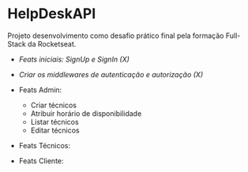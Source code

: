 # HelpDeskAPI
Projeto desenvolvimento como desafio prático final pela formação Full-Stack da Rocketseat.

- *Feats iniciais: SignUp e SignIn (X)*

- *Criar os middlewares de autenticação e autorização (X)* 

- Feats Admin:
  - Criar técnicos
  - Atribuir horário de disponibilidade
  - Listar técnicos
  - Editar técnicos

- Feats Técnicos:

- Feats Cliente: